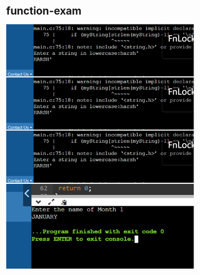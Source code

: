 # function-exam
![Alt text](function-1-6.png)
![Alt text](function-1-7.png)
![Alt text](function-1-8.png)
![Alt text](<EXAM-2 (3).png>)